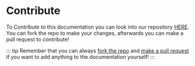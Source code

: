 # Contribute

To Contribute to this documentation you can look into our repository [HERE](https://github.com/Default-01/SlickBot-Docs). You can fork the repo to make your changes, afterwards you can make a pull request to contribute!

::: tip
Remember that you can always [fork the repo](https://github.com/Default-01/SlickBot-Docs) and [make a pull request](https://github.com/Default-01/SlickBot-Docs/pulls) if you want to add anything to the documentation yourself!
:::

